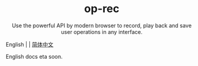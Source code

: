 <h1 align="center">op-rec</h1>

<div align="center">Use the powerful API  by modern browser to record, play back and save user operations in any interface.</div>

English | | [简体中文](https://github.com/asdjgfr/operationRecord/blob/master/README-zh_CN.md)

  English docs eta soon.